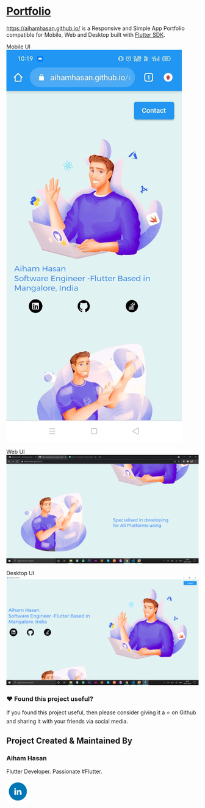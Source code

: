 <p align="center">
  <a href="https://aihamhasan.github.io/" target="_blank">
    <h1>Portfolio</h1>
  </a>
</p>


https://aihamhasan.github.io/ is a Responsive and Simple App Portfolio compatible for Mobile, Web and Desktop built  with <a href="https://flutter.dev/" target="_blank">Flutter SDK</a>. 


Mobile UI
<img src="https://github.com/aihamhasan/flutter_portfolio/blob/main/images/mobileui.png?raw=true" />

Web UI
<img src="https://github.com/aihamhasan/flutter_portfolio/blob/main/images/webui.png?raw=true" />

Desktop UI
<img src="https://github.com/aihamhasan/flutter_portfolio/blob/main/images/desktopui.png?raw=true" />

### :heart: Found this project useful?

If you found this project useful, then please consider giving it a :star: on Github and sharing it with your friends via social media.

## Project Created & Maintained By

### Aiham Hasan

Flutter Developer. Passionate #Flutter.

<a href="https://www.linkedin.com/in/aiham-h-29b754192/"><img src="https://github.com/aritraroy/social-icons/blob/master/linkedin-icon.png?raw=true" width="60"></a>
